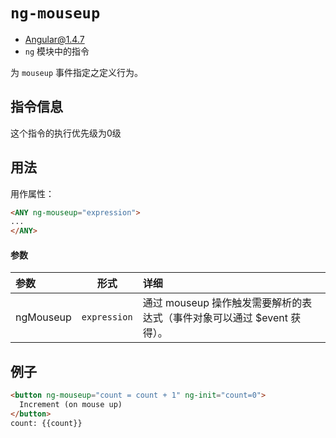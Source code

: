 # `ng-mouseup`
- Angular@1.4.7
- `ng` 模块中的指令

为 `mouseup` 事件指定之定义行为。

## 指令信息

这个指令的执行优先级为0级

## 用法

用作属性：

``` html
<ANY ng-mouseup="expression">
...
</ANY>
```

#### 参数

| 参数 | 形式 | 详细 |
|:----|:---:|:----|
|ngMouseup|`expression`| 通过 mouseup 操作触发需要解析的表达式（事件对象可以通过 $event 获得）。|


## 例子

``` html
<button ng-mouseup="count = count + 1" ng-init="count=0">
  Increment (on mouse up)
</button>
count: {{count}}
```
